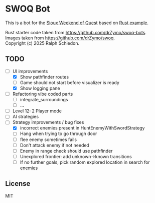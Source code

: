 # SWOQ Bot

This is a bot for the [Sioux Weekend of Quest](https://github.com/drZymo/swoq) based on [Rust example](https://github.com/drZymo/swoq-bots).

Rust starter code taken from <https://github.com/drZymo/swoq-bots>.  
Images taken from <https://github.com/drZymo/swoq>.  
Copyright (c) 2025 Ralph Schiedon.

## TODO

- [ ] UI improvements
  - [x] Show pathfinder routes
  - [ ] Game should not start before visualizer is ready
  - [x] Show logging pane
- [ ] Refactoring vibe coded parts
  - [ ] integrate_surroundings
  - [ ] ...
- [ ] Level 12: 2 Player mode
- [ ] AI strategies
- [ ] Strategy improvements / bug fixes
  - [x] incorrect enemies present in HuntEnemyWithSwordStrategy
  - [ ] Hang when trying to go through door
  - [ ] flee enemy sometimes fails
  - [ ] Don't attack enemy if not needed
  - [ ] Enemy in range check should use pathfinder
  - [ ] Unexplored frontier: add unknown->known transitions
  - [ ] If no further goals, pick random explored location in search for enemies

## License

MIT
